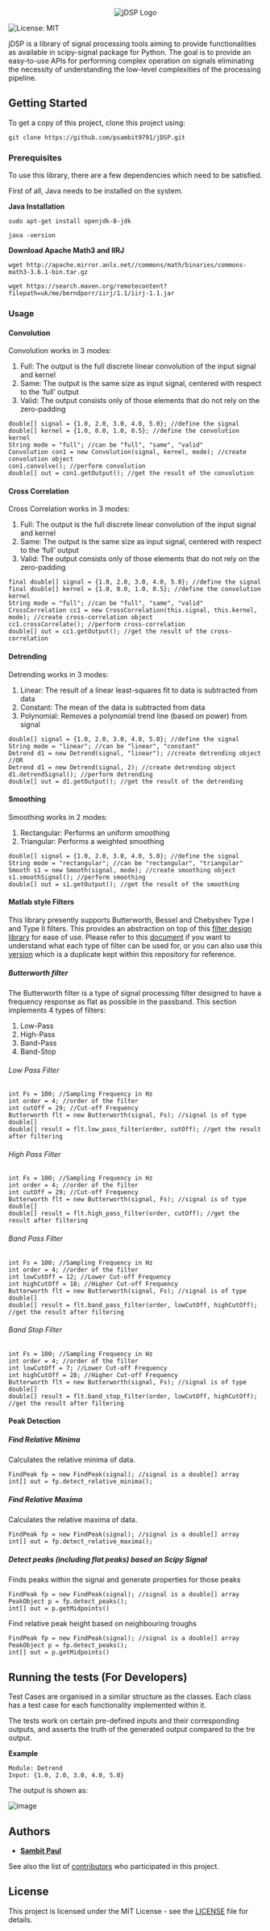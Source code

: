 <p align="center">
  <img src="https://github.com/psambit9791/jDSP/blob/master/res/img/jDSP_logo.png" alt="jDSP Logo"/>
</p>

![License: MIT](https://img.shields.io/badge/License-MIT-blue.svg?style=plastic)

jDSP is a library of signal processing tools aiming to provide functionalities as available in scipy-signal package for 
Python. The goal is to provide an easy-to-use APIs for performing complex operation on signals eliminating the necessity of
understanding the low-level complexities of the processing pipeline.

## Getting Started

To get a copy of this project, clone this project using:

```
git clone https://github.com/psambit9791/jDSP.git
```

### Prerequisites

To use this library, there are a few dependencies which need to be satisfied.

First of all, Java needs to be installed on the system.

**Java Installation**
```
sudo apt-get install openjdk-8-jdk

java -version
```

**Download Apache Math3 and IIRJ**
```
wget http://apache.mirror.anlx.net//commons/math/binaries/commons-math3-3.6.1-bin.tar.gz

wget https://search.maven.org/remotecontent?filepath=uk/me/berndporr/iirj/1.1/iirj-1.1.jar
```

### Usage

#### Convolution

Convolution works in 3 modes:
1. Full: The output is the full discrete linear convolution of the input signal and kernel
2. Same: The output is the same size as input signal, centered with respect to the ‘full’ output
3. Valid: The output consists only of those elements that do not rely on the zero-padding

```
double[] signal = {1.0, 2.0, 3.0, 4.0, 5.0}; //define the signal 
double[] kernel = {1.0, 0.0, 1.0, 0.5}; //define the convolution kernel
String mode = "full"; //can be "full", "same", "valid"
Convolution con1 = new Convolution(signal, kernel, mode); //create convolution object
con1.convolve(); //perform convolution
double[] out = con1.getOutput(); //get the result of the convolution
```

#### Cross Correlation

Cross Correlation works in 3 modes:
1. Full: The output is the full discrete linear convolution of the input signal and kernel
2. Same: The output is the same size as input signal, centered with respect to the ‘full’ output
3. Valid: The output consists only of those elements that do not rely on the zero-padding

```
final double[] signal = {1.0, 2.0, 3.0, 4.0, 5.0}; //define the signal 
final double[] kernel = {1.0, 0.0, 1.0, 0.5}; //define the convolution kernel
String mode = "full"; //can be "full", "same", "valid"
CrossCorrelation cc1 = new CrossCorrelation(this.signal, this.kernel, mode); //create cross-correlation object
cc1.crossCorrelate(); //perform cross-correlation
double[] out = cc1.getOutput(); //get the result of the cross-correlation
```

#### Detrending

Detrending works in 3 modes:
1. Linear: The result of a linear least-squares fit to data is subtracted from data
2. Constant: The mean of the data is subtracted from data
3. Polynomial: Removes a polynomial trend line (based on power) from signal

```
double[] signal = {1.0, 2.0, 3.0, 4.0, 5.0}; //define the signal 
String mode = "linear"; //can be "linear", "constant"
Detrend d1 = new Detrend(signal, "linear"); //create detrending object
//OR
Detrend d1 = new Detrend(signal, 2); //create detrending object
d1.detrendSignal(); //perform detrending
double[] out = d1.getOutput(); //get the result of the detrending
```

#### Smoothing

Smoothing works in 2 modes:
1. Rectangular: Performs an uniform smoothing
2. Triangular: Performs a weighted smoothing

```
double[] signal = {1.0, 2.0, 3.0, 4.0, 5.0}; //define the signal 
String mode = "rectangular"; //can be "rectangular", "triangular"
Smooth s1 = new Smooth(signal, mode); //create smoothing object
s1.smoothSignal(); //perform smoothing
double[] out = s1.getOutput(); //get the result of the smoothing
```

#### Matlab style Filters

This library presently supports Butterworth, Bessel and Chebyshev Type I and Type II filters. This provides an abstraction on top of this [filter design library](https://github.com/berndporr/iirj) for ease of use.
Please refer to this [document](https://basedados.aeroubi.pt/pluginfile.php/610/mod_resource/content/0/ClassicFilters_BTTWRTH_BSSL_CHBCHV_LPTC.pdf) if you want to understand what each type of filter can be used for, or you can also use this [version](https://github.com/psambit9791/jDSP/blob/master/res/doc/filter_information.pdf) which is a duplicate kept within this repository for reference.

##### Butterworth filter

The Butterworth filter is a type of signal processing filter designed to have a frequency response as flat as possible in the passband.
This section implements 4 types of filters:
1. Low-Pass
2. High-Pass
3. Band-Pass
4. Band-Stop

###### Low Pass Filter

```
int Fs = 100; //Sampling Frequency in Hz
int order = 4; //order of the filter
int cutOff = 29; //Cut-off Frequency
Butterworth flt = new Butterworth(signal, Fs); //signal is of type double[]
double[] result = flt.low_pass_filter(order, cutOff); //get the result after filtering
```

###### High Pass Filter

```
int Fs = 100; //Sampling Frequency in Hz
int order = 4; //order of the filter
int cutOff = 29; //Cut-off Frequency
Butterworth flt = new Butterworth(signal, Fs); //signal is of type double[]
double[] result = flt.high_pass_filter(order, cutOff); //get the result after filtering
```

###### Band Pass Filter

```
int Fs = 100; //Sampling Frequency in Hz
int order = 4; //order of the filter
int lowCutOff = 12; //Lower Cut-off Frequency
int highCutOff = 18; //Higher Cut-off Frequency
Butterworth flt = new Butterworth(signal, Fs); //signal is of type double[]
double[] result = flt.band_pass_filter(order, lowCutOff, highCutOff); //get the result after filtering
```

###### Band Stop Filter

```
int Fs = 100; //Sampling Frequency in Hz
int order = 4; //order of the filter
int lowCutOff = 7; //Lower Cut-off Frequency
int highCutOff = 28; //Higher Cut-off Frequency
Butterworth flt = new Butterworth(signal, Fs); //signal is of type double[]
double[] result = flt.band_stop_filter(order, lowCutOff, highCutOff); //get the result after filtering
```

#### Peak Detection

##### Find Relative Minima
Calculates the relative minima of data.

```
FindPeak fp = new FindPeak(signal); //signal is a double[] array
int[] out = fp.detect_relative_minima();
```

##### Find Relative Maxima
Calculates the relative maxima of data.

```
FindPeak fp = new FindPeak(signal); //signal is a double[] array
int[] out = fp.detect_relative_maxima();
```

##### Detect peaks (including flat peaks) based on Scipy Signal
Finds peaks within the signal and generate properties for those peaks

```
FindPeak fp = new FindPeak(signal); //signal is a double[] array
PeakObject p = fp.detect_peaks();
int[] out = p.getMidpoints()
```

Find relative peak height based on neighbouring troughs

```
FindPeak fp = new FindPeak(signal); //signal is a double[] array
PeakObject p = fp.detect_peaks();
int[] out = p.getMidpoints()
```

## Running the tests (For Developers)

Test Cases are organised in a similar structure as the classes.
Each class has a test case for each functionality implemented within it.

The tests work on certain pre-defined inputs and their corresponding outputs, and asserts the truth of the 
generated output compared to the tre output.

**Example**
```
Module: Detrend
Input: {1.0, 2.0, 3.0, 4.0, 5.0}
```

The output is shown as:

![image](https://github.com/psambit9791/jDSP/blob/master/res/img/SigTest.png)

<!---
## Deployment

Add additional notes about how to deploy this on a live system

## Built With

* [Dropwizard](http://www.dropwizard.io/1.0.2/docs/) - The web framework used
* [Maven](https://maven.apache.org/) - Dependency Management
* [ROME](https://rometools.github.io/rome/) - Used to generate RSS Feeds

## Contributing

Please read [CONTRIBUTING.md](https://gist.github.com/PurpleBooth/b24679402957c63ec426) for details on our code of conduct, and the process for submitting pull requests to us.


## Versioning

We use [SemVer](http://semver.org/) for versioning. For the versions available, see the [tags on this repository](https://github.com/your/project/tags). 
--->

## Authors

* [**Sambit Paul**](https://github.com/psambit9791)

See also the list of [contributors](https://github.com/psambit9791/jDSP/contributors) who participated in this project.

## License

This project is licensed under the MIT License - see the [LICENSE](LICENSE) file for details.
